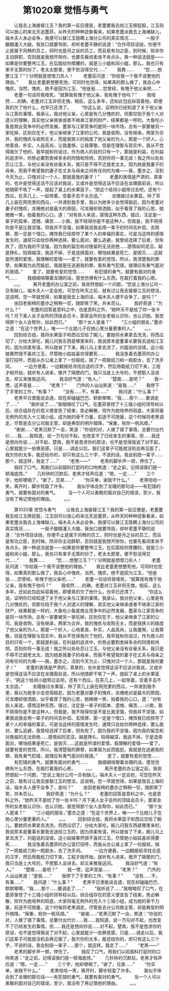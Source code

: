 # 　　第1020章 觉悟与勇气
　　让我去上海接替江玉？我的第一反应便是，老墨要我去给江玉擦屁股，江玉则可以放心的来北天追墨菲，从昨天的种种迹象看来，如果老墨派我去上海堵缺儿，端木夫人未必会争，我便可以替江玉隐瞒上海分公司的真实情况……
　　一股子酸醋灌入大脑，我张口就要骂街，却听老墨平静的说道：“合作项目谈拢，你便不止是属于风畅的员工，同时也是月之谷的员工，而且是有功之臣，到时候，除非你主动辞职，否则就是我想开除你，也要先看闵柔肯不肯点头，换一种说法就是——如果是你要整垮江玉，在后面给你撑腰的，就是三小姐和闵小姐，那么，我也只有束手无策的份了，老太太那里，便不愁没得交代……”
　　我靠……
　　“您……想整江玉？”丫分明就是想借刀杀人！
　　老墨反问道：“你给我一个我不该整他的理由。”
　　我比老墨更想整死他，可同时也觉得，如果真的那么做了，我会心中愧疚，当然，愧疚，绝不是因为江玉，“他爸爸……您曾经，有愧于他父亲吧……”
　　老墨一句话将我噎死，“就算我有愧于他父亲，我有愧于他吗？”
　　我哑然……的确，老墨对江玉非但无愧，相反，这么多年，还如此包庇纵容着他，即便真的欠了他什么，也早已还清了。
　　“你这么说，证明你已经知道了关于他父亲与江家的事情，我承认，我对他父亲，心里是有几分愧疚的，但那仅陷于我个人对道义的理解，其实他父亲继承或者不继承江家的财产，结果都是一样的，大鱼吃小鱼是商业竞争中的必然发展，墨家与江家竞争的是同一块市场，总有一家要被另一家吃掉，区别仅在于，他父亲继承了江家的公司，我是收购，没有继承，两家为合并，我的愧疚与收购无关，而是我狭义的揣度了他父亲的为人，那是一个好人，心地善良、朴实，人品高尚，让我羞惭，让我尊敬，但是在理智与现实中，我从不觉得我欠了他的，我早就和你说过，作为商人的目的只有一个，那就是利益，在利益的追求中，你势必要割舍掉多余的同情和怜悯，否则你将一事无成！我之所以处处忍让江玉，与他父亲没有丝毫关系，我只是不得不迁就老太太，因为她是我妻子的母亲，而我不希望我的妻子在丈夫与母亲之间有任何的为难——我，墨亦之，活到今天为止，只愧对过一个人，那就是我的妻子！”
　　老墨的表情是严肃的，真挚的，也许是觉得这话不应该对我说，又或许是觉得这话不应该在龙珊面前说，所以他随即干咳了一声，提起了桌上的水果篮子，“把这个给闵小姐带过去吧，还有个西瓜，在茶几上，一起带着，空着手去不太合适。”
　　龙珊接过水果篮，拎了茶几上装在网兜里的西瓜，一并递到我手里，我以为她多少会觉得尴尬，因为老墨对妻子的愧疚，龙珊绝对是最大的原因，可龙珊却很洒脱，似乎看穿了我的心思，她微微一笑，拍着我的心口，道：“对有些人来说，感情这种东西，错过，注定是一辈子的孤单、遗憾、痛苦……小南，我不晓得你是不是这种人，但我是，我不晓得你是不是比我坚强，但我并不坚强，如果我说我会用一辈子的时间去补偿、去赎罪，那一定是个借口，掩饰我已经掠夺了某个人的幸福的事实，可是当这样的感情发生时，通常只会给你两种选择，要么面对，要么逃避，我曾经选择了后者，但失败了，因为我的不坚强，因为我的留恋和对挽留的无法拒绝……感情如同泥沼，越是挣扎，陷得越深，我逃不掉，于是选择面对，哪怕结果是死亡、是毁灭……这就是所谓的爱情，我理解的爱情——爱了，就要有爱的觉悟，所以，我清楚我的罪孽，如果我为此而尴尬，我就是在逃避我的罪，我有勇气犯错，就理应有勇气面对的我错。”
　　爱了，就要有爱的觉悟……
　　有犯错的勇气，就要有面对的勇气……
　　我细细咀嚼着龙珊的话，感觉仿佛有什么东西，在敲打着我的心房。
　　。。。
　　离开老墨的办公室之前，我突然想起一个问题，“您说上海分公司一旦有缺儿，端木夫人一定会抢，可您在昨天之前，就有过让我去接替江玉的想法，这说明，您一早就觉得，如果是我去上海的话，端木夫人便不会争了，是吗？”
　　坐回老板椅的墨亦之稍稍一怔，随即笑了笑，并未否认。
　　我好奇道：“为什么？”
　　老墨的回答是意料之中，也是意料之外，“她昨天不是给了你一张卡吗？月下美人女子会所的顶级会员卡，那家会所的女老板认识你，也认识她，我觉得那个女人会帮你，如此而已。”
　　“那个女人是谁？”
　　“三小姐的朋友，”墨亦之道：“在这个世界上，唯一一个比她儿子在她心里分量更重的人。”
　　。。。
　　回到综合组，我将水果篮子和西瓜交给了婉儿，要她将水果拿去洗洗，将西瓜切了，分给大家吃，婉儿问我东西是哪里来的，我说原本是董事长要我去送给江玉的，因为闵柔有请，所以就省了下来，婉儿马上拿去洗了，刘姐说的没错，这小姑娘果然很不喜欢江玉，尽管她小姑姑喜欢得要死……
　　我没急着去墨菲的办公室打招呼，而是从办公桌上拿了一份报纸，揣了一把裁纸刀和一瓶胶水，去了洗手间。
　　一边方便着，一边翻报纸寻找合适的汉字，然后用裁纸刀切下来，工程才刚开始，就听有人进来，推开了隔壁的门，我只当是上大号的，不想那人没进去，却又来推我这间。
　　我没好气道：“有人。”
　　“楚南……是吧？”
　　我一愣，这声音是……
　　“老黑？”
　　门外的人讪讪笑道：“是我……”
　　我停下了手里的工作，“有事？”
　　“没有……不，有事……”
　　我问道：“什么事？”
　　老黑平日里能说会道，现在却磕磕巴巴、默默唧唧，“我……那个……要调走了……”
　　“我听说了……”我暗暗叹了口气，在墨菲掌控了十三城小组的领导权以后，综合组存在的意义便宣告了结束，势必解散，但作为她培养的班底，大家将毫无例外的充入十三城小组，成为她的骨干力量，前途不可限量，这个时候将老黑调走，尽管是去分公司做主管，却是典型的明升暗降，“保重，祝你一帆风顺。”
　　“谢谢……”老黑沉默了一会，笑道：“你说的对，人做了错了事情，总要付出代价……我……我知道，说一万句对不起，也改变不了已经发生的事情，但……我还是想向你说……对不起，楚南，我不是恳求你的原谅，也不是觉得我说了对不起，心里就能少一些罪恶感，只是……调走以后，我们这辈子可能就没机会再见面了，我欠你的太多，能还给你的，却只有这么三个字，不说的话，我会别扭一辈子……那个，就这样，我走了……”
　　“老黑——”
　　老黑的脚步声一顿，停住了。
　　我叹了口气，用我们以前插科打屁时的口吻笑道：“走之前，记得请我们搓一顿海底捞。”
　　几秒钟的沉默后，老黑才轻声应道：“嗯，一定……”
　　三个字，他却哽咽了，“谢了，兄弟……”
　　“你买单，谢我干什么。”
　　老黑哈哈一笑，离开时，脚步轻盈了许多。
　　我似乎体会到了龙珊的那句话——有犯错的勇气，就要有面对的勇气。
　　当一个人可以勇敢的面对自己的错误，至少，我没有了再记恨他的理由。
　　。。。

　　第1020章 觉悟与勇气
　　让我去上海接替江玉？我的第一反应便是，老墨要我去给江玉擦屁股，江玉则可以放心的来北天追墨菲，从昨天的种种迹象看来，如果老墨派我去上海堵缺儿，端木夫人未必会争，我便可以替江玉隐瞒上海分公司的真实情况……
　　一股子酸醋灌入大脑，我张口就要骂街，却听老墨平静的说道：“合作项目谈拢，你便不止是属于风畅的员工，同时也是月之谷的员工，而且是有功之臣，到时候，除非你主动辞职，否则就是我想开除你，也要先看闵柔肯不肯点头，换一种说法就是——如果是你要整垮江玉，在后面给你撑腰的，就是三小姐和闵小姐，那么，我也只有束手无策的份了，老太太那里，便不愁没得交代……”
　　我靠……
　　“您……想整江玉？”丫分明就是想借刀杀人！
　　老墨反问道：“你给我一个我不该整他的理由。”
　　我比老墨更想整死他，可同时也觉得，如果真的那么做了，我会心中愧疚，当然，愧疚，绝不是因为江玉，“他爸爸……您曾经，有愧于他父亲吧……”
　　老墨一句话将我噎死，“就算我有愧于他父亲，我有愧于他吗？”
　　我哑然……的确，老墨对江玉非但无愧，相反，这么多年，还如此包庇纵容着他，即便真的欠了他什么，也早已还清了。
　　“你这么说，证明你已经知道了关于他父亲与江家的事情，我承认，我对他父亲，心里是有几分愧疚的，但那仅陷于我个人对道义的理解，其实他父亲继承或者不继承江家的财产，结果都是一样的，大鱼吃小鱼是商业竞争中的必然发展，墨家与江家竞争的是同一块市场，总有一家要被另一家吃掉，区别仅在于，他父亲继承了江家的公司，我是收购，没有继承，两家为合并，我的愧疚与收购无关，而是我狭义的揣度了他父亲的为人，那是一个好人，心地善良、朴实，人品高尚，让我羞惭，让我尊敬，但是在理智与现实中，我从不觉得我欠了他的，我早就和你说过，作为商人的目的只有一个，那就是利益，在利益的追求中，你势必要割舍掉多余的同情和怜悯，否则你将一事无成！我之所以处处忍让江玉，与他父亲没有丝毫关系，我只是不得不迁就老太太，因为她是我妻子的母亲，而我不希望我的妻子在丈夫与母亲之间有任何的为难——我，墨亦之，活到今天为止，只愧对过一个人，那就是我的妻子！”
　　老墨的表情是严肃的，真挚的，也许是觉得这话不应该对我说，又或许是觉得这话不应该在龙珊面前说，所以他随即干咳了一声，提起了桌上的水果篮子，“把这个给闵小姐带过去吧，还有个西瓜，在茶几上，一起带着，空着手去不太合适。”
　　龙珊接过水果篮，拎了茶几上装在网兜里的西瓜，一并递到我手里，我以为她多少会觉得尴尬，因为老墨对妻子的愧疚，龙珊绝对是最大的原因，可龙珊却很洒脱，似乎看穿了我的心思，她微微一笑，拍着我的心口，道：“对有些人来说，感情这种东西，错过，注定是一辈子的孤单、遗憾、痛苦……小南，我不晓得你是不是这种人，但我是，我不晓得你是不是比我坚强，但我并不坚强，如果我说我会用一辈子的时间去补偿、去赎罪，那一定是个借口，掩饰我已经掠夺了某个人的幸福的事实，可是当这样的感情发生时，通常只会给你两种选择，要么面对，要么逃避，我曾经选择了后者，但失败了，因为我的不坚强，因为我的留恋和对挽留的无法拒绝……感情如同泥沼，越是挣扎，陷得越深，我逃不掉，于是选择面对，哪怕结果是死亡、是毁灭……这就是所谓的爱情，我理解的爱情——爱了，就要有爱的觉悟，所以，我清楚我的罪孽，如果我为此而尴尬，我就是在逃避我的罪，我有勇气犯错，就理应有勇气面对的我错。”
　　爱了，就要有爱的觉悟……
　　有犯错的勇气，就要有面对的勇气……
　　我细细咀嚼着龙珊的话，感觉仿佛有什么东西，在敲打着我的心房。
　　。。。
　　离开老墨的办公室之前，我突然想起一个问题，“您说上海分公司一旦有缺儿，端木夫人一定会抢，可您在昨天之前，就有过让我去接替江玉的想法，这说明，您一早就觉得，如果是我去上海的话，端木夫人便不会争了，是吗？”
　　坐回老板椅的墨亦之稍稍一怔，随即笑了笑，并未否认。
　　我好奇道：“为什么？”
　　老墨的回答是意料之中，也是意料之外，“她昨天不是给了你一张卡吗？月下美人女子会所的顶级会员卡，那家会所的女老板认识你，也认识她，我觉得那个女人会帮你，如此而已。”
　　“那个女人是谁？”
　　“三小姐的朋友，”墨亦之道：“在这个世界上，唯一一个比她儿子在她心里分量更重的人。”
　　。。。
　　回到综合组，我将水果篮子和西瓜交给了婉儿，要她将水果拿去洗洗，将西瓜切了，分给大家吃，婉儿问我东西是哪里来的，我说原本是董事长要我去送给江玉的，因为闵柔有请，所以就省了下来，婉儿马上拿去洗了，刘姐说的没错，这小姑娘果然很不喜欢江玉，尽管她小姑姑喜欢得要死……
　　我没急着去墨菲的办公室打招呼，而是从办公桌上拿了一份报纸，揣了一把裁纸刀和一瓶胶水，去了洗手间。
　　一边方便着，一边翻报纸寻找合适的汉字，然后用裁纸刀切下来，工程才刚开始，就听有人进来，推开了隔壁的门，我只当是上大号的，不想那人没进去，却又来推我这间。
　　我没好气道：“有人。”
　　“楚南……是吧？”
　　我一愣，这声音是……
　　“老黑？”
　　门外的人讪讪笑道：“是我……”
　　我停下了手里的工作，“有事？”
　　“没有……不，有事……”
　　我问道：“什么事？”
　　老黑平日里能说会道，现在却磕磕巴巴、默默唧唧，“我……那个……要调走了……”
　　“我听说了……”我暗暗叹了口气，在墨菲掌控了十三城小组的领导权以后，综合组存在的意义便宣告了结束，势必解散，但作为她培养的班底，大家将毫无例外的充入十三城小组，成为她的骨干力量，前途不可限量，这个时候将老黑调走，尽管是去分公司做主管，却是典型的明升暗降，“保重，祝你一帆风顺。”
　　“谢谢……”老黑沉默了一会，笑道：“你说的对，人做了错了事情，总要付出代价……我……我知道，说一万句对不起，也改变不了已经发生的事情，但……我还是想向你说……对不起，楚南，我不是恳求你的原谅，也不是觉得我说了对不起，心里就能少一些罪恶感，只是……调走以后，我们这辈子可能就没机会再见面了，我欠你的太多，能还给你的，却只有这么三个字，不说的话，我会别扭一辈子……那个，就这样，我走了……”
　　“老黑——”
　　老黑的脚步声一顿，停住了。
　　我叹了口气，用我们以前插科打屁时的口吻笑道：“走之前，记得请我们搓一顿海底捞。”
　　几秒钟的沉默后，老黑才轻声应道：“嗯，一定……”
　　三个字，他却哽咽了，“谢了，兄弟……”
　　“你买单，谢我干什么。”
　　老黑哈哈一笑，离开时，脚步轻盈了许多。
　　我似乎体会到了龙珊的那句话——有犯错的勇气，就要有面对的勇气。
　　当一个人可以勇敢的面对自己的错误，至少，我没有了再记恨他的理由。
　　。。。
